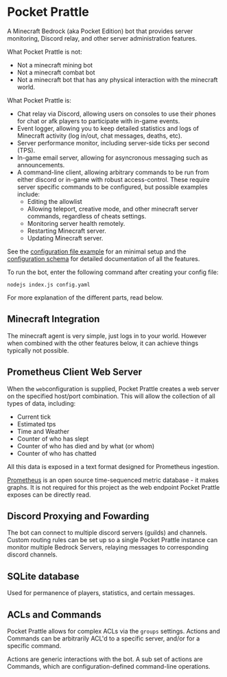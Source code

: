 # Pocket Prattle

A Minecraft Bedrock (aka Pocket Edition) bot that provides server monitoring, Discord relay, and other server administration features.

What Pocket Prattle is not:

 - Not a minecraft mining bot
 - Not a minecraft combat bot
 - Not a minecraft bot that has any physical interaction with the minecraft world.

 What Pocket Prattle is:

  - Chat relay via Discord, allowing users on consoles to use their phones for chat or afk players to participate with in-game events.
  - Event logger, allowing you to keep detailed statistics and logs of Minecraft activity (log in/out, chat messages, deaths, etc).
  - Server performance monitor, including server-side ticks per second (TPS).
  - In-game email server, allowing for asyncronous messaging such as announcements.
  - A command-line client, allowing arbitrary commands to be run from either discord or in-game with robust access-control. These require server specific commands to be configured, but possible examples include:
      - Editing the allowlist
      - Allowing teleport, creative mode, and other minecraft server commands, regardless of cheats settings.
      - Monitoring server health remotely.
      - Restarting Minecraft server.
      - Updating Minecraft server.

See the [configuration file example](config-example.yaml) for an minimal setup and the [configuration schema](data/config_schema.yaml) for detailed documentation of all the features. 

To run the bot, enter the following command after creating your config file:

```
nodejs index.js config.yaml
```

For more explanation of the different parts, read below.

## Minecraft Integration

The minecraft agent is very simple, just logs in to your world. However when combined with the other features below, it can achieve things typically not possible.

## Prometheus Client Web Server

When the `web`configuration is supplied, Pocket Prattle creates a web server on the specified host/port combination. This will allow the collection of all types of data, including:

 - Current tick
 - Estimated tps
 - Time and Weather
 - Counter of who has slept
 - Counter of who has died and by what (or whom)
 - Counter of who has chatted

All this data is exposed in a text format designed for Prometheus ingestion.

[Prometheus](https://prometheus.io/) is an open source time-sequenced metric database - it makes graphs. It is not required for this project as the web endpoint Pocket Prattle exposes can be directly read.

## Discord Proxying and Fowarding

The bot can connect to multiple discord servers (guilds) and channels. Custom routing rules can be set up so a single Pocket Prattle instance can monitor multiple Bedrock Servers, relaying messages to corresponding discord channels.

## SQLite database

Used for permanence of players, statistics, and certain messages.

## ACLs and Commands

Pocket Prattle allows for complex ACLs via the `groups` settings. Actions and Commands can be arbitrarily ACL'd to a specific server, and/or for a specific command.

Actions are generic interactions with the bot. A sub set of actions are Commands, which are configuration-defined command-line operations.